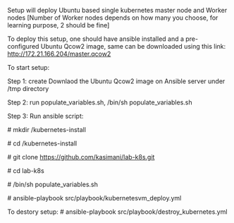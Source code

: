 Setup will deploy Ubuntu based single kubernetes master node and Worker nodes [Number of Worker nodes depends on how many you choose, for learning purpose, 2 should be fine]

To deploy this setup, one should have ansible installed and a pre-configured Ubuntu Qcow2 image, same can be downloaded using this link: http://172.21.166.204/master.qcow2

To start setup:

Step 1: create Downlaod the Ubuntu Qcow2 image on Ansible server under /tmp directory

Step 2: run populate_variables.sh, /bin/sh populate_variables.sh

Step 3: Run ansible script: 

\# mkdir /kubernetes-install

\# cd /kubernetes-install

\# git clone https://github.com/kasimani/lab-k8s.git

\# cd lab-k8s

\# /bin/sh populate_variables.sh

\# ansible-playbook src/playbook/kubernetesvm_deploy.yml


To destory setup:
\# ansible-playbook src/playbook/destroy_kubernetes.yml
